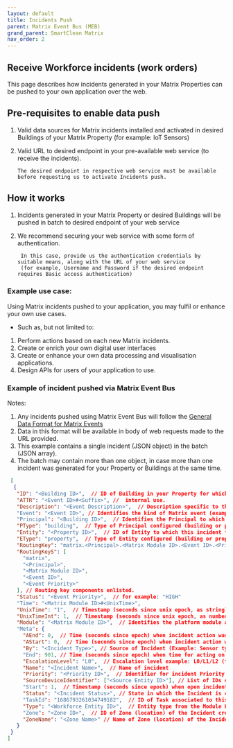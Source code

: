 ```yaml
---
layout: default
title: Incidents Push
parent: Matrix Event Bus (MEB)
grand_parent: SmartClean Matrix
nav_order: 2
---
```


## Receive Workforce incidents (work orders)
This page describes how incidents generated in your Matrix Properties can be pushed to your own application over the web.


## Pre-requisites to enable data push
1. Valid data sources for Matrix incidents installed and activated in desired Buildings of your Matrix Property (for example: IoT Sensors)
2. Valid URL to desired endpoint in your pre-available web service (to receive the incidents).

       The desired endpoint in respective web service must be available before requesting us to activate Incidents push.


## How it works
1. Incidents generated in your Matrix Property or desired Buildings will be pushed in batch to desired endpoint of your web service

2. We recommend securing your web service with some form of authentication. 

        In this case, provide us the authentication credentials by suitable means, along with the URL of your web service
        (for example, Username and Password if the desired endpoint requires Basic access authentication)
   

### Example use case:
Using Matrix incidents pushed to your application, you may fulfil or enhance your own use cases.
- Such as, but not limited to:
1. Perform actions based on each new Matrix incidents.
2. Create or enrich your own digital user interfaces
3. Create or enhance your own data processing and visualisation applications.
4. Design APIs for users of your application to use.


### Example of incident pushed via Matrix Event Bus

Notes: 
1. Any incidents pushed using Matrix Event Bus will follow the [General Data Format for Matrix Events](/eventBusCore.html)
2. Data in this format will be available in body of web requests made to the URL provided.
3. This example contains a single incident (JSON object) in the batch (JSON array).
4. The batch may contain more than one object, in case more than one incident was generated for your Property or Buildings at the same time.

 ```json
  [
   {
    "ID": "<Building ID>",  // ID of Building in your Property for which this Incident created.
    "ATTR": "<Event ID>#<Suffix>", //  internal use.
    "Description": "<Event Description>",  // Description specific to this event (example: a comment describing the Incident)
    "Event": "<Event ID>", // Identifies the kind of Matrix event (example: "INCIDENT_CREATED_OPEN" means new open incident created)
    "Principal": "<Building ID>",  // Identifies the Principal to which this Entity belongs (i.e., ID of "PType")
    "PType": "building",  // Type of Principal configured (building or property)
    "Entity": "<Property ID>",  // ID of Entity to which this incident for (i.e., ID of "EType")
    "EType": "property",  // Type of Entity configured (building or property)
    "RoutingKey": "matrix.<Principal>.<Matrix Module ID>.<Event ID>.<Priority>",  // "." separated identifiers for this event.
    "RoutingKeyS": [
      "matrix",
      "<Principal>",
      "<Matrix Module ID>",
      "<Event ID>",
      "<Event Priority>"
    ], // Routing key components enlisted.
    "Status": "<Event Priority>",  // for example: "HIGH"
    "Time": "<Matrix Module ID>#<UnixTime>",
    "UnixTime": "1",  // Timestamp (seconds since unix epoch, as string)
    "UnixTimeInt": 1,  // Timestamp (seconds since unix epoch, as number)
    "Module": "<Matrix Module ID>",  // Identifies the platform module associated with creation of this Incident, example: "scworkforcemanagement" for incidents assignable to workforce members.
    "Meta": {
      "AEnd": 0,  // Time (seconds since epoch) when incident action was completed (applies to Assigned Incidents)
      "AStart": 0,  // Time (seconds since epoch) when incident action was started (applies to Assigned Incidents)
      "By": "<Incident Type>", // Source of Incident (Example: Sensor type)
      "End": 901, // Time (seconds since epoch) when time for acting on incident is over (i.e. incident reached its due time)
      "EscalationLevel": "L0",  // Escalation level example: L0/L1/L2 (for more, refer to page on Escalation Policy)
      "Name": "<Incident Name>",  // Name of incident
      "Priority": "<Priority ID>",  // Identifier for incident Priority (eg "H" for "HIGH", "L" for "LOW" etc.)
      "SourceDeviceIdentifier": ["<Source Entity ID>"], // List of IDs of Sources creating this Incident (example: Alias IDs of Sensors)
      "Start": 1,  // Timestamp (seconds since epoch) when open incident was created (or assigned, if it was assigned to your workforce)
      "Status": "<Incident Status>", // State in which the Incident is currently in for example: "NOT_ASSIGNED" / "ASSIGNED" etc.
      "TaskId": "1686793261034749182",  // ID of Task associated to this Incident
      "Type": "<Workforce Entity ID>",  // Entity type from the Module For example: "INCIDENT" or "TASK" (for scworkforcemanagement module)
      "Zone": "<Zone ID>",  // ID of Zone (location) of the Incident creating source.
      "ZoneName": "<Zone Name>" // Name of Zone (location) of the Incident creating source.
    }
  }
]
 ```